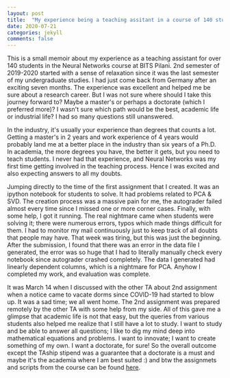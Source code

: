```yaml
---
layout: post
title:  "My experience being a teaching assitant in a course of 140 students..."
date: 2020-07-21
categories: jekyll
comments: false
---
```



This is a small memoir about my experience as a teaching assistant for over 140 students in the Neural Networks course at BITS Pilani.
2nd semester of 2019-2020 started with a sense of relaxation since it was the last semester of my undergraduate studies. I had just come back from Germany after an exciting seven months. The experience was excellent and helped me be sure about a research career. But I was not sure where should I take this journey forward to? Maybe a master's or perhaps a doctorate (which I preferred more)? I wasn't sure which path would be the best, academic life or industrial life? I had so many questions still unanswered.

In the industry, it's usually your experience than degrees that counts a lot. Getting a master's in 2 years and work experience of 4 years would probably land me at a better place in the industry than six years of a Ph.D. In academia, the more degrees you have, the better it gets, but you need to teach students. I never had that experience, and Neural Networks was my first time getting involved in the teaching process. Hence I was excited and also expecting answers to all my doubts.

Jumping directly to the time of the first assignment that I created. It was an ipython notebook for students to solve. It had problems related to PCA & SVD. The creation process was a massive pain for me, the autograder failed almost every time since I missed one or more corner cases. Finally, with some help, I got it running. The real nightmare came when students were solving it; there were numerous errors, typos which made things difficult for them. I had to monitor my mail continuously just to keep track of all doubts that people may have. That week was tiring, but this was just the beginning. After the submission, I found that there was an error in the data file I generated, the error was so huge that I had to literally manually check every notebook since autograder crashed completely. The data I generated had linearly dependent columns, which is a nightmare for PCA. Anyhow I completed my work, and evaluation was complete.

It was March 14 when I discussed with the other TA about 2nd assignment when a notice came to vacate dorms since COVID-19 had started to blow up. It was a sad time; we all went home. The 2nd assignment was prepared remotely by the other TA with some help from my side. All of this gave me a glimpse that academic life is not that easy, but the queries from various students also helped me realize that I still have a lot to study. I want to study and be able to answer all questions; I like to dig my mind deep into mathematical equations and problems. I want to innovate; I want to create something of my own. I want a doctorate, for sure!
So the overall outcome except the TAship stipend was a guarantee that a doctorate is a must and maybe it's the academia where I am best suited :) and btw the assignmets and scripts from the course can be found [here](https://github.com/rish-av/NNFL-2020).
